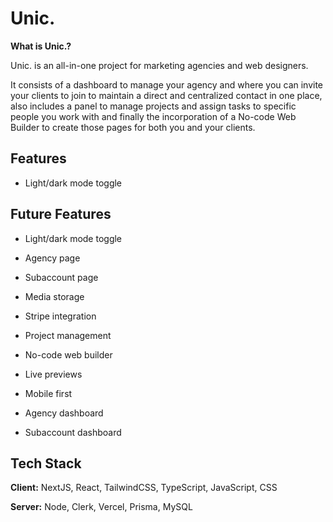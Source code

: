 # Unic.

**What is Unic.?**

Unic. is an all-in-one project for marketing agencies and web designers.

It consists of a dashboard to manage your agency and where you can invite your clients to join to maintain a direct and centralized contact in one place, also includes a panel to manage projects and assign tasks to specific people you work with and finally the incorporation of a No-code Web Builder to create those pages for both you and your clients.

## Features

- Light/dark mode toggle

## Future Features

- Light/dark mode toggle

- Agency page

- Subaccount page

- Media storage

- Stripe integration

- Project management

- No-code web builder

- Live previews

- Mobile first

- Agency dashboard

- Subaccount dashboard

## Tech Stack

**Client:** NextJS, React, TailwindCSS, TypeScript, JavaScript, CSS

**Server:** Node, Clerk, Vercel, Prisma, MySQL

